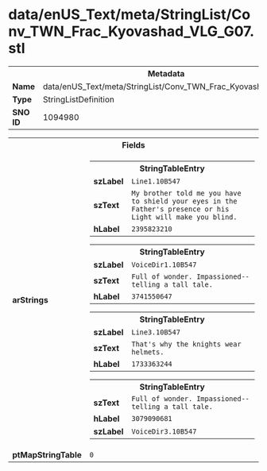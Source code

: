 <h1>data/enUS_Text/meta/StringList/Conv_TWN_Frac_Kyovashad_VLG_G07.stl</h1><table><tr><th colspan="100%">Metadata</th></tr><tr><td><b>Name</b></td><td>data/enUS_Text/meta/StringList/Conv_TWN_Frac_Kyovashad_VLG_G07.stl</td></tr><tr><td><b>Type</b></td><td>StringListDefinition</td></tr><tr><td><b>SNO ID</b></td><td>1094980</td></tr></table>

<table><tr><th colspan="100%">Fields</th></tr><tr><td><b>arStrings</b></td><td><table><tr><th colspan="100%">StringTableEntry</th></tr><tr><td><b>szLabel</b></td><td><code>Line1.10B547</code></td></tr><tr><td><b>szText</b></td><td><code>My brother told me you have to shield your eyes in the Father's presence or his Light will make you blind.</code></td></tr><tr><td><b>hLabel</b></td><td><code>2395823210</code></td></tr></table>


<table><tr><th colspan="100%">StringTableEntry</th></tr><tr><td><b>szLabel</b></td><td><code>VoiceDir1.10B547</code></td></tr><tr><td><b>szText</b></td><td><code>Full of wonder. Impassioned--telling a tall tale.</code></td></tr><tr><td><b>hLabel</b></td><td><code>3741550647</code></td></tr></table>


<table><tr><th colspan="100%">StringTableEntry</th></tr><tr><td><b>szLabel</b></td><td><code>Line3.10B547</code></td></tr><tr><td><b>szText</b></td><td><code>That's why the knights wear helmets.</code></td></tr><tr><td><b>hLabel</b></td><td><code>1733363244</code></td></tr></table>


<table><tr><th colspan="100%">StringTableEntry</th></tr><tr><td><b>szText</b></td><td><code>Full of wonder. Impassioned--telling a tall tale.</code></td></tr><tr><td><b>hLabel</b></td><td><code>3079090681</code></td></tr><tr><td><b>szLabel</b></td><td><code>VoiceDir3.10B547</code></td></tr></table>


</td></tr><tr><td><b>ptMapStringTable</b></td><td><code>0</code></td></tr></table>

